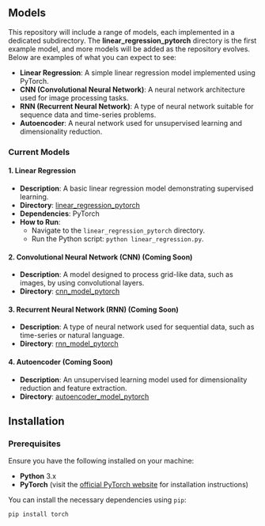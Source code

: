 
## Models

This repository will include a range of models, each implemented in a dedicated subdirectory. The **linear_regression_pytorch** directory is the first example model, and more models will be added as the repository evolves. Below are examples of what you can expect to see:

- **Linear Regression**: A simple linear regression model implemented using PyTorch.
- **CNN (Convolutional Neural Network)**: A neural network architecture used for image processing tasks.
- **RNN (Recurrent Neural Network)**: A type of neural network suitable for sequence data and time-series problems.
- **Autoencoder**: A neural network used for unsupervised learning and dimensionality reduction.

### Current Models

#### 1. **Linear Regression**
- **Description**: A basic linear regression model demonstrating supervised learning.
- **Directory**: [linear_regression_pytorch](linear_regression_pytorch)
- **Dependencies**: PyTorch
- **How to Run**: 
  - Navigate to the `linear_regression_pytorch` directory.
  - Run the Python script: `python linear_regression.py`.

#### 2. **Convolutional Neural Network (CNN)** (Coming Soon)
- **Description**: A model designed to process grid-like data, such as images, by using convolutional layers.
- **Directory**: [cnn_model_pytorch](cnn_model_pytorch)
  
#### 3. **Recurrent Neural Network (RNN)** (Coming Soon)
- **Description**: A type of neural network used for sequential data, such as time-series or natural language.
- **Directory**: [rnn_model_pytorch](rnn_model_pytorch)

#### 4. **Autoencoder** (Coming Soon)
- **Description**: An unsupervised learning model used for dimensionality reduction and feature extraction.
- **Directory**: [autoencoder_model_pytorch](autoencoder_model_pytorch)

## Installation

### Prerequisites

Ensure you have the following installed on your machine:

- **Python** 3.x
- **PyTorch** (visit the [official PyTorch website](https://pytorch.org/get-started/locally/) for installation instructions)

You can install the necessary dependencies using `pip`:

```bash
pip install torch
